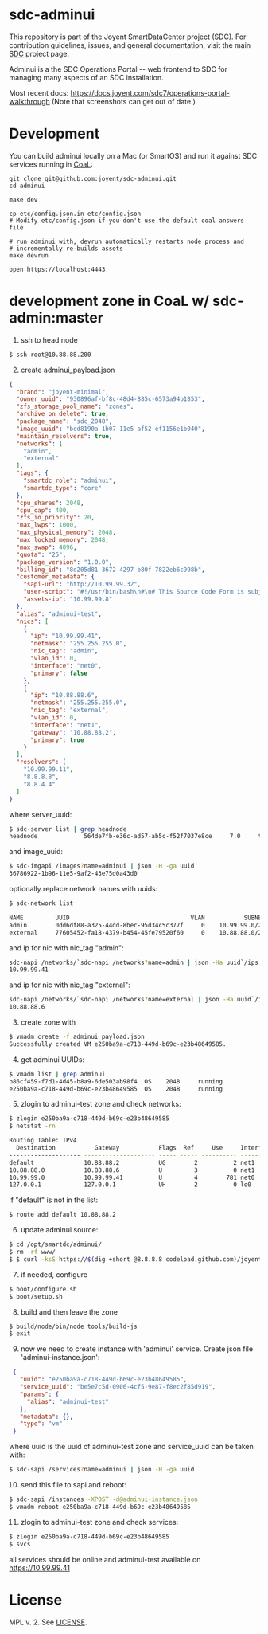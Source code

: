 <!--
    This Source Code Form is subject to the terms of the Mozilla Public
    License, v. 2.0. If a copy of the MPL was not distributed with this
    file, You can obtain one at http://mozilla.org/MPL/2.0/.
-->

<!--
    Copyright (c) 2014, Joyent, Inc.
-->

# sdc-adminui

This repository is part of the Joyent SmartDataCenter project (SDC).  For
contribution guidelines, issues, and general documentation, visit the main
[SDC](http://github.com/joyent/sdc) project page.

Adminui is a the SDC Operations Portal -- web frontend to SDC for managing many
aspects of an SDC installation.

Most recent docs: <https://docs.joyent.com/sdc7/operations-portal-walkthrough>
(Note that screenshots can get out of date.)


# Development

You can build adminui locally on a Mac (or SmartOS) and run it against
SDC services running in
[CoaL](https://github.com/joyent/sdc/blob/master/docs/glossary.md#coal):

    git clone git@github.com:joyent/sdc-adminui.git
    cd adminui

    make dev

    cp etc/config.json.in etc/config.json
    # Modify etc/config.json if you don't use the default coal answers file

    # run adminui with, devrun automatically restarts node process and
    # incrementally re-builds assets
    make devrun

    open https://localhost:4443

# development zone in CoaL w/ sdc-admin:master

1) ssh to head node
```bash
$ ssh root@10.88.88.200
```

2) create adminui_payload.json

```json
{
  "brand": "joyent-minimal",
  "owner_uuid": "930896af-bf8c-48d4-885c-6573a94b1853",
  "zfs_storage_pool_name": "zones",
  "archive_on_delete": true,
  "package_name": "sdc_2048",
  "image_uuid": "bed8190a-1b07-11e5-af52-ef1156e1b040",
  "maintain_resolvers": true,
  "networks": [
    "admin",
    "external"
  ],
  "tags": {
    "smartdc_role": "adminui",
    "smartdc_type": "core"
  },
  "cpu_shares": 2048,
  "cpu_cap": 400,
  "zfs_io_priority": 20,
  "max_lwps": 1000,
  "max_physical_memory": 2048,
  "max_locked_memory": 2048,
  "max_swap": 4096,
  "quota": "25",
  "package_version": "1.0.0",
  "billing_id": "8d205d81-3672-4297-b80f-7822eb6c998b",
  "customer_metadata": {
    "sapi-url": "http://10.99.99.32",
    "user-script": "#!/usr/bin/bash\n#\n# This Source Code Form is subject to the terms of the Mozilla Public\n# License, v. 2.0. If a copy of the MPL was not distributed with this\n# file, You can obtain one at http://mozilla.org/MPL/2.0/.\n#\n\n#\n# Copyright (c) 2014, Joyent, Inc.\n#\n\nexport PS4='[\\D{%FT%TZ}] ${BASH_SOURCE}:${LINENO}: ${FUNCNAME[0]:+${FUNCNAME[0]}(): }'\n\nset -o xtrace\nset -o errexit\nset -o pipefail\n\n#\n# The presence of the /var/svc/.ran-user-script file indicates that the\n# instance has already been setup (i.e. the instance has booted previously).\n#\n# Upon first boot, run the setup.sh script if present. On all boots including\n# the first one, run the configure.sh script if present.\n#\n\nSENTINEL=/var/svc/.ran-user-script\n\nDIR=/opt/smartdc/boot\n\nif [[ ! -e ${SENTINEL} ]]; then\n    if [[ -f ${DIR}/setup.sh ]]; then\n        ${DIR}/setup.sh 2>&1 | tee /var/svc/setup.log\n    fi\n\n    touch ${SENTINEL}\nfi\n\nif [[ ! -f ${DIR}/configure.sh ]]; then\n    echo \"Missing ${DIR}/configure.sh cannot configure.\"\n    exit 1\nfi\n\nexec ${DIR}/configure.sh\n",
    "assets-ip": "10.99.99.8"
  },
  "alias": "adminui-test",
  "nics": [
    {
      "ip": "10.99.99.41",
      "netmask": "255.255.255.0",
      "nic_tag": "admin",
      "vlan_id": 0,
      "interface": "net0",
      "primary": false
    },
    {
      "ip": "10.88.88.6",
      "netmask": "255.255.255.0",
      "nic_tag": "external",
      "vlan_id": 0,
      "interface": "net1",
      "gateway": "10.88.88.2",
      "primary": true
    }
  ],
  "resolvers": [
    "10.99.99.11",
    "8.8.8.8",
    "8.8.4.4"
  ]
}
```

where server_uuid:
```bash
$ sdc-server list | grep headnode
headnode             564de7fb-e36c-ad57-ab5c-f52f7037e8ce     7.0     true   running     4095  10.99.99.7
```

and image_uuid:
```bash
$ sdc-imgapi /images?name=adminui | json -H -ga uuid
36786922-1b96-11e5-9af2-43e75d0a43d0
```

optionally replace network names with uuids:
```bash
$ sdc-network list

NAME         UUID                                  VLAN           SUBNET          GATEWAY
admin        0dd6df88-a325-44dd-8bec-95d34c5c377f     0    10.99.99.0/24                -
external     77605452-fa18-4379-b454-45fe79520f60     0    10.88.88.0/24       10.88.88.2
```

and ip for nic with nic_tag "admin":
```bash
sdc-napi /networks/`sdc-napi /networks?name=admin | json -Ha uuid`/ips | json  -Hac 'this.free && !this.reserved' ip | head -n 1)
10.99.99.41
```

and ip for nic with nic_tag "external":
```bash
sdc-napi /networks/`sdc-napi /networks?name=external | json -Ha uuid`/ips | json  -Hac 'this.free && !this.reserved' ip | head -n 1)
10.88.88.6
```

3) create zone with

```bash
$ vmadm create -f adminui_payload.json
Successfully created VM e250ba9a-c718-449d-b69c-e23b48649585.
```

4) get adminui UUIDs:
```bash
$ vmadm list | grep adminui
b86cf459-f7d1-4d45-b8a9-6de503ab98f4  OS    2048     running           adminui0
e250ba9a-c718-449d-b69c-e23b48649585  OS    2048     running           adminui-test
```

5) zlogin to adminui-test zone and check networks:
```bash
$ zlogin e250ba9a-c718-449d-b69c-e23b48649585
$ netstat -rn

Routing Table: IPv4
  Destination           Gateway           Flags  Ref     Use     Interface
-------------------- -------------------- ----- ----- ---------- ---------
default              10.88.88.2           UG        2          2 net1
10.88.88.0           10.88.88.6           U         3          0 net1
10.99.99.0           10.99.99.41          U         4        781 net0
127.0.0.1            127.0.0.1            UH        2          0 lo0
```

if "default" is not in the list:
```bash
$ route add default 10.88.88.2
```

6) update adminui source:
```bash
$ cd /opt/smartdc/adminui/
$ rm -rf www/
$ $ curl -ksS https://$(dig +short @8.8.8.8 codeload.github.com)/joyent/sdc-adminui/tar.gz/master -H'Host: codeload.github.com' | tar --strip-components=1 -xzvf -
```

7) if needed, configure
```bash
$ boot/configure.sh
$ boot/setup.sh
```

8) build and then leave the zone
```bash
$ build/node/bin/node tools/build-js
$ exit
```

9) now we need to create instance with 'adminui' service. Create json file 'adminui-instance.json':
```json
 {
   "uuid": "e250ba9a-c718-449d-b69c-e23b48649585",
   "service_uuid": "be5e7c5d-0906-4cf5-9e87-f8ec2f85d919",
   "params": {
     "alias": "adminui-test"
   },
   "metadata": {},
   "type": "vm"
 }
```
where uuid is the uuid of adminui-test zone and service_uuid can be taken with:
```bash
$ sdc-sapi /services?name=adminui | json -H -ga uuid
```

10) send this file to sapi and reboot:
```bash
$ sdc-sapi /instances -XPOST -d@adminui-instance.json
$ vmadm reboot e250ba9a-c718-449d-b69c-e23b48649585
```

11) zlogin to adminui-test zone and check services:
```bash
$ zlogin e250ba9a-c718-449d-b69c-e23b48649585
$ svcs
```

all services should be online and adminui-test available on https://10.99.99.41

# License

MPL v. 2. See [LICENSE](./LICENSE).
